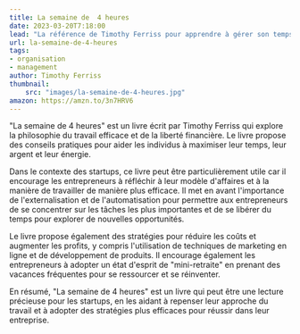 ```yaml
---
title: La semaine de  4 heures
date: 2023-03-20T7:18:00
lead: "La référence de Timothy Ferriss pour apprendre à gérer son temps et devenir plus productif."
url: la-semaine-de-4-heures
tags: 
- organisation
- management
author: Timothy Ferriss
thumbnail: 
    src: "images/la-semaine-de-4-heures.jpg"
amazon: https://amzn.to/3n7HRV6
---
```


"La semaine de 4 heures" est un livre écrit par Timothy Ferriss qui explore la philosophie du travail efficace et de la liberté financière. Le livre propose des conseils pratiques pour aider les individus à maximiser leur temps, leur argent et leur énergie.

Dans le contexte des startups, ce livre peut être particulièrement utile car il encourage les entrepreneurs à réfléchir à leur modèle d'affaires et à la manière de travailler de manière plus efficace. Il met en avant l'importance de l'externalisation et de l'automatisation pour permettre aux entrepreneurs de se concentrer sur les tâches les plus importantes et de se libérer du temps pour explorer de nouvelles opportunités.

Le livre propose également des stratégies pour réduire les coûts et augmenter les profits, y compris l'utilisation de techniques de marketing en ligne et de développement de produits. Il encourage également les entrepreneurs à adopter un état d'esprit de "mini-retraite" en prenant des vacances fréquentes pour se ressourcer et se réinventer.

En résumé, "La semaine de 4 heures" est un livre qui peut être une lecture précieuse pour les startups, en les aidant à repenser leur approche du travail et à adopter des stratégies plus efficaces pour réussir dans leur entreprise.


